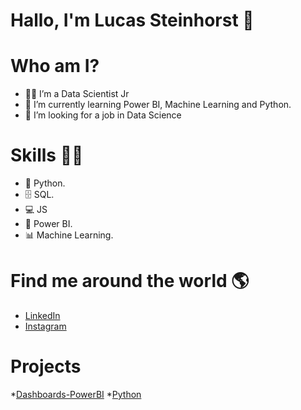 # Hallo, I'm Lucas Steinhorst 👋
  
###


# Who am I?
 * 👩‍💻 I’m a Data Scientist Jr
 * 🌱 I’m currently learning Power BI, Machine Learning and Python.
 * 🤔 I’m looking for a job in Data Science
# Skills 👩‍💻

   * 🐍 Python.
   * 🗄 SQL.
   * 💻 JS
   * 🧮 Power BI.
   * 📊 Machine Learning.

# Find me around the world 🌎

* [LinkedIn](https://www.linkedin.com/in/lucas-steinhorst/)
* [Instagram](https://www.instagram.com/lucassteinhorst/)

# Projects

*[Dashboards-PowerBI](https://github.com/Lucaks-Steinhorst/Projetos_Data_Scientist)
*[Python](https://github.com/Lucaks-Steinhorst/Python_Ciencia_de_Dados) 



